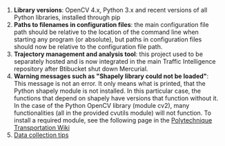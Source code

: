 1. **Library versions**: OpenCV 4.x, Python 3.x and recent versions of all Python libraries, installed through pip
1. **Paths to filenames in configuration files**: the main configuration file path should be relative to the location of the command line when starting any program (or absolute), but paths in configuration files should now be relative to the configuration file path. 
1. **Trajectory management and analysis tool**: this project used to be separately hosted and is now integrated in the main Traffic Intelligence repository after Btibucket shut down Mercurial.
1. **Warning messages such as "Shapely library could not be loaded"**:
    This message is not an error. It only means what is printed, that the Python shapely module is not installed. In this particular case, the functions that depend on shapely have versions that function without it. In the case of the Python OpenCV library (module cv2), many functionalities (all in the provided cvutils module) will not function. To install a required module, see the following page in the [Polytechnique Transportation Wiki](http://www.polymtl.ca/wikitransport/index.php?title=PythonResources)
1. [Data collection tips](https://www.polymtl.ca/wikitransport/index.php?title=Video_Data_Collection_How-to)